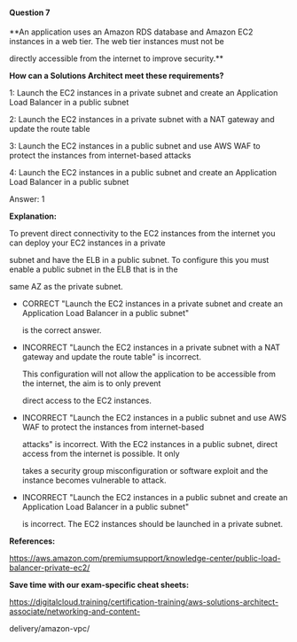 #### Question  7


**An application uses an Amazon RDS database and Amazon EC2 instances in a web tier. The web tier instances must not be

directly accessible from the internet to improve security.**


**How can a Solutions Architect meet these requirements?**


1: Launch the EC2 instances in a private subnet and create an Application Load Balancer in a public subnet


2: Launch the EC2 instances in a private subnet with a NAT gateway and update the route table


3: Launch the EC2 instances in a public subnet and use AWS WAF to protect the instances from internet-based attacks


4: Launch the EC2 instances in a public subnet and create an Application Load Balancer in a public subnet


Answer: 1


**Explanation:**


To prevent direct connectivity to the EC2 instances from the internet you can deploy your EC2 instances in a private

subnet and have the ELB in a public subnet. To configure this you must enable a public subnet in the ELB that is in the

same AZ as the private subnet.


- CORRECT "Launch the EC2 instances in a private subnet and create an Application Load Balancer in a public subnet"

  is the correct answer.


- INCORRECT "Launch the EC2 instances in a private subnet with a NAT gateway and update the route table" is incorrect.

  This configuration will not allow the application to be accessible from the internet, the aim is to only prevent

  direct access to the EC2 instances.


- INCORRECT "Launch the EC2 instances in a public subnet and use AWS WAF to protect the instances from internet-based

  attacks" is incorrect. With the EC2 instances in a public subnet, direct access from the internet is possible. It only

  takes a security group misconfiguration or software exploit and the instance becomes vulnerable to attack.


- INCORRECT "Launch the EC2 instances in a public subnet and create an Application Load Balancer in a public subnet"

  is incorrect. The EC2 instances should be launched in a private subnet.


**References:**


https://aws.amazon.com/premiumsupport/knowledge-center/public-load-balancer-private-ec2/


**Save time with our exam-specific cheat sheets:**


https://digitalcloud.training/certification-training/aws-solutions-architect-associate/networking-and-content-

delivery/amazon-vpc/

